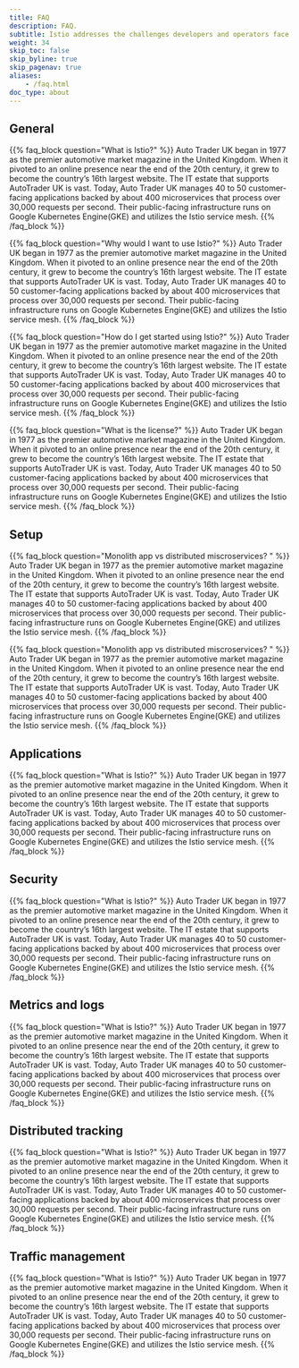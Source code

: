 ```yaml
---
title: FAQ
description: FAQ.
subtitle: Istio addresses the challenges developers and operators face as monolithic applications transition towards a distributed microservice architecture
weight: 34
skip_toc: false
skip_byline: true
skip_pagenav: true
aliases:
    - /faq.html
doc_type: about
---
```

[comment]: <> (TODO: Replace placeholders)

## General

{{% faq_block question="What is Istio?" %}}
Auto Trader UK began in 1977 as the premier automotive market magazine in the United Kingdom. When it pivoted to an online presence near the end of the 20th century, it grew to become the country’s 16th largest website.
The IT estate that supports AutoTrader UK is vast. Today, Auto Trader UK manages 40 to 50 customer-facing applications backed by about 400 microservices that process over 30,000 requests per second. Their public-facing infrastructure runs on Google Kubernetes Engine(GKE) and utilizes the Istio service mesh.
{{% /faq_block %}}

{{% faq_block question="Why would I want to use Istio?" %}}
Auto Trader UK began in 1977 as the premier automotive market magazine in the United Kingdom. When it pivoted to an online presence near the end of the 20th century, it grew to become the country’s 16th largest website.
The IT estate that supports AutoTrader UK is vast. Today, Auto Trader UK manages 40 to 50 customer-facing applications backed by about 400 microservices that process over 30,000 requests per second. Their public-facing infrastructure runs on Google Kubernetes Engine(GKE) and utilizes the Istio service mesh.
{{% /faq_block %}}

{{% faq_block question="How do I get started using Istio?" %}}
Auto Trader UK began in 1977 as the premier automotive market magazine in the United Kingdom. When it pivoted to an online presence near the end of the 20th century, it grew to become the country’s 16th largest website.
The IT estate that supports AutoTrader UK is vast. Today, Auto Trader UK manages 40 to 50 customer-facing applications backed by about 400 microservices that process over 30,000 requests per second. Their public-facing infrastructure runs on Google Kubernetes Engine(GKE) and utilizes the Istio service mesh.
{{% /faq_block %}}

{{% faq_block question="What is the license?" %}}
Auto Trader UK began in 1977 as the premier automotive market magazine in the United Kingdom. When it pivoted to an online presence near the end of the 20th century, it grew to become the country’s 16th largest website.
The IT estate that supports AutoTrader UK is vast. Today, Auto Trader UK manages 40 to 50 customer-facing applications backed by about 400 microservices that process over 30,000 requests per second. Their public-facing infrastructure runs on Google Kubernetes Engine(GKE) and utilizes the Istio service mesh.
{{% /faq_block %}}

## Setup

{{% faq_block question="Monolith app vs distributed miscroservices? " %}}
Auto Trader UK began in 1977 as the premier automotive market magazine in the United Kingdom. When it pivoted to an online presence near the end of the 20th century, it grew to become the country’s 16th largest website.
The IT estate that supports AutoTrader UK is vast. Today, Auto Trader UK manages 40 to 50 customer-facing applications backed by about 400 microservices that process over 30,000 requests per second. Their public-facing infrastructure runs on Google Kubernetes Engine(GKE) and utilizes the Istio service mesh.
{{% /faq_block %}}

{{% faq_block question="Monolith app vs distributed miscroservices? " %}}
Auto Trader UK began in 1977 as the premier automotive market magazine in the United Kingdom. When it pivoted to an online presence near the end of the 20th century, it grew to become the country’s 16th largest website.
The IT estate that supports AutoTrader UK is vast. Today, Auto Trader UK manages 40 to 50 customer-facing applications backed by about 400 microservices that process over 30,000 requests per second. Their public-facing infrastructure runs on Google Kubernetes Engine(GKE) and utilizes the Istio service mesh.
{{% /faq_block %}}

## Applications

{{% faq_block question="What is Istio?" %}}
Auto Trader UK began in 1977 as the premier automotive market magazine in the United Kingdom. When it pivoted to an online presence near the end of the 20th century, it grew to become the country’s 16th largest website.
The IT estate that supports AutoTrader UK is vast. Today, Auto Trader UK manages 40 to 50 customer-facing applications backed by about 400 microservices that process over 30,000 requests per second. Their public-facing infrastructure runs on Google Kubernetes Engine(GKE) and utilizes the Istio service mesh.
{{% /faq_block %}}

## Security

{{% faq_block question="What is Istio?" %}}
Auto Trader UK began in 1977 as the premier automotive market magazine in the United Kingdom. When it pivoted to an online presence near the end of the 20th century, it grew to become the country’s 16th largest website.
The IT estate that supports AutoTrader UK is vast. Today, Auto Trader UK manages 40 to 50 customer-facing applications backed by about 400 microservices that process over 30,000 requests per second. Their public-facing infrastructure runs on Google Kubernetes Engine(GKE) and utilizes the Istio service mesh.
{{% /faq_block %}}

## Metrics and logs

{{% faq_block question="What is Istio?" %}}
Auto Trader UK began in 1977 as the premier automotive market magazine in the United Kingdom. When it pivoted to an online presence near the end of the 20th century, it grew to become the country’s 16th largest website.
The IT estate that supports AutoTrader UK is vast. Today, Auto Trader UK manages 40 to 50 customer-facing applications backed by about 400 microservices that process over 30,000 requests per second. Their public-facing infrastructure runs on Google Kubernetes Engine(GKE) and utilizes the Istio service mesh.
{{% /faq_block %}}

## Distributed tracking

{{% faq_block question="What is Istio?" %}}
Auto Trader UK began in 1977 as the premier automotive market magazine in the United Kingdom. When it pivoted to an online presence near the end of the 20th century, it grew to become the country’s 16th largest website.
The IT estate that supports AutoTrader UK is vast. Today, Auto Trader UK manages 40 to 50 customer-facing applications backed by about 400 microservices that process over 30,000 requests per second. Their public-facing infrastructure runs on Google Kubernetes Engine(GKE) and utilizes the Istio service mesh.
{{% /faq_block %}}

## Traffic management

{{% faq_block question="What is Istio?" %}}
Auto Trader UK began in 1977 as the premier automotive market magazine in the United Kingdom. When it pivoted to an online presence near the end of the 20th century, it grew to become the country’s 16th largest website.
The IT estate that supports AutoTrader UK is vast. Today, Auto Trader UK manages 40 to 50 customer-facing applications backed by about 400 microservices that process over 30,000 requests per second. Their public-facing infrastructure runs on Google Kubernetes Engine(GKE) and utilizes the Istio service mesh.
{{% /faq_block %}}
